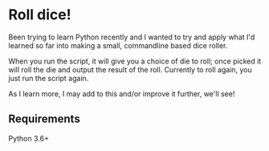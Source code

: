 # Roll dice!

Been trying to learn Python recently and I wanted to try and apply what I'd learned so far into making a small, commandline based dice roller.

When you run the script, it will give you a choice of die to roll; once picked it will roll the die and output the result of the roll. Currently to roll again, you just run the script again.

As I learn more, I may add to this and/or improve it further, we'll see!

## Requirements

Python 3.6+

